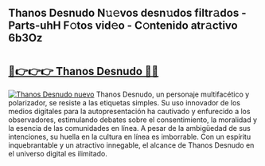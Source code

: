 ## Thanos Desnudo N𝚞𝚎vos desn𝚞dos filtr𝚊dos - Parts-uhH F𝚘tos vid𝚎o - C𝚘ntenido atr𝚊ctivo 6b3Oz

# <h2><a href="http://mb90c8.tromn.icu/?c=Thanos+Desnudo">🔗👉👉👉 Thanos Desnudo 🔗🔗</a></h2>

[![Thanos Desnudo nuevo](https://i.imgur.com/pEAQMta.gif)](http://mb90c8.tromn.icu/?c=Thanos+Desnudo)
Thanos Desnudo, un personaje multifacético y polarizador, se resiste a las etiquetas simples. Su uso innovador de los medios digitales para la autopresentación ha cautivado y enfurecido a los observadores, estimulando debates sobre el consentimiento, la moralidad y la esencia de las comunidades en línea. A pesar de la ambigüedad de sus intenciones, su huella en la cultura en línea es imborrable. Con un espíritu inquebrantable y un atractivo innegable, el alcance de Thanos Desnudo en el universo digital es ilimitado.
